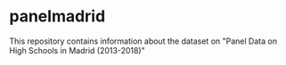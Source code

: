 # panelmadrid
This repository contains information about the dataset on "Panel Data on High Schools in Madrid (2013-2018)"
